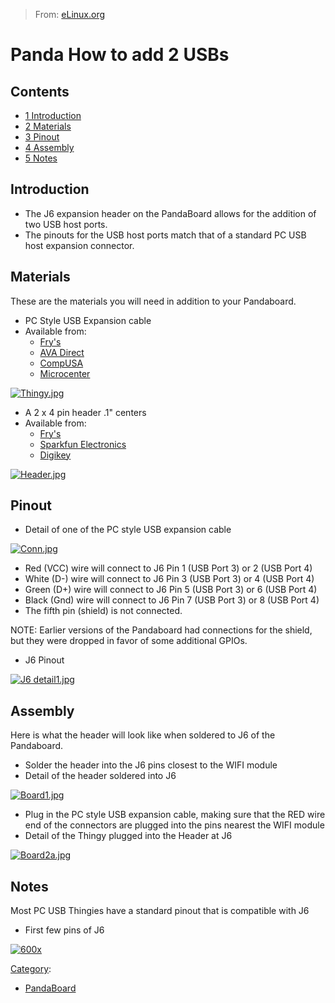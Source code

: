 > From: [eLinux.org](http://eLinux.org/Panda_How_to_add_2_USBs "http://eLinux.org/Panda_How_to_add_2_USBs")


# Panda How to add 2 USBs



## Contents

-   [1 Introduction](#introduction)
-   [2 Materials](#materials)
-   [3 Pinout](#pinout)
-   [4 Assembly](#assembly)
-   [5 Notes](#notes)

## Introduction

-   The J6 expansion header on the PandaBoard allows for the addition of
    two USB host ports.
-   The pinouts for the USB host ports match that of a standard PC USB
    host expansion connector.



## Materials

These are the materials you will need in addition to your Pandaboard.

-   PC Style USB Expansion cable
-   Available from:
    -   [Fry's](http://www.frys.com/product/1341296?site=sr:SEARCH:MAIN_RSLT_PG)
    -   [AVA
        Direct](http://www.avadirect.com/product_details_parts.asp?PRID=11389)
    -   [CompUSA](http://www.compusa.com/applications/SearchTools/item-details.asp?EdpNo=6366115)
    -   [Microcenter](http://www.microcenter.com/single_product_results.phtml?product_id=0321594)

[![Thingy.jpg](http://eLinux.org/images/thumb/f/f1/Thingy.jpg/240px-Thingy.jpg)](http://eLinux.org/File:Thingy.jpg)





-   A 2 x 4 pin header .1" centers
-   Available from:
    -   [Fry's](http://www.frys.com/product/2069003?site=sr:SEARCH:MAIN_RSLT_PG)
    -   [Sparkfun Electronics](http://www.sparkfun.com/products/116)
    -   [Digikey](http://search.digikey.com/scripts/DkSearch/dksus.dll?Detail&name=SAM1034-50-ND)

[![Header.jpg](http://eLinux.org/images/thumb/5/5e/Header.jpg/240px-Header.jpg)](http://eLinux.org/File:Header.jpg)

## Pinout

-   Detail of one of the PC style USB expansion cable

[![Conn.jpg](http://eLinux.org/images/thumb/9/90/Conn.jpg/240px-Conn.jpg)](http://eLinux.org/File:Conn.jpg)



-   Red (VCC) wire will connect to J6 Pin 1 (USB Port 3) or 2 (USB Port
    4)
-   White (D-) wire will connect to J6 Pin 3 (USB Port 3) or 4 (USB Port
    4)
-   Green (D+) wire will connect to J6 Pin 5 (USB Port 3) or 6 (USB Port
    4)
-   Black (Gnd) wire will connect to J6 Pin 7 (USB Port 3) or 8 (USB
    Port 4)
-   The fifth pin (shield) is not connected.


 NOTE: Earlier versions of the Pandaboard had connections for the
shield, but they were dropped in favor of some additional GPIOs.

-   J6 Pinout

[![J6
detail1.jpg](http://eLinux.org/images/thumb/c/c5/J6_detail1.jpg/600px-J6_detail1.jpg)](http://eLinux.org/File:J6_detail1.jpg)

## Assembly

Here is what the header will look like when soldered to J6 of the
Pandaboard.

-   Solder the header into the J6 pins closest to the WIFI module
-   Detail of the header soldered into J6

[![Board1.jpg](http://eLinux.org/images/thumb/c/c3/Board1.jpg/320px-Board1.jpg)](http://eLinux.org/File:Board1.jpg)



-   Plug in the PC style USB expansion cable, making sure that the RED
    wire end of the connectors are plugged into the pins nearest the
    WIFI module
-   Detail of the Thingy plugged into the Header at J6

[![Board2a.jpg](http://eLinux.org/images/thumb/4/4b/Board2a.jpg/320px-Board2a.jpg)](http://eLinux.org/File:Board2a.jpg)



## Notes

Most PC USB Thingies have a standard pinout that is compatible with J6

-   First few pins of J6

[![600x](http://eLinux.org/images/3/3d/J6_detail2.jpg)](http://eLinux.org/File:J6_detail2.jpg "600x")


[Category](http://eLinux.org/Special:Categories "Special:Categories"):

-   [PandaBoard](http://eLinux.org/Category:PandaBoard "Category:PandaBoard")

